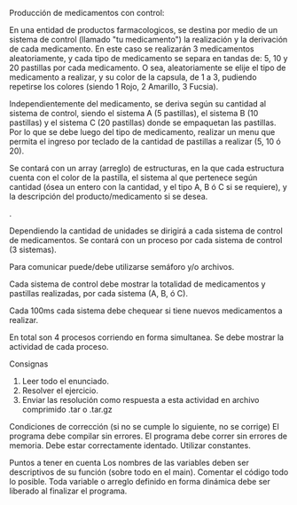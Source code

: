 Producción de medicamentos con control:

En una entidad de productos farmacologicos, se destina por medio de un sistema de control (llamado "tu medicamento") la realización y la derivación de cada medicamento. En este caso se realizarán 3 medicamentos aleatoriamente, y cada tipo de medicamento se separa en tandas de: 5, 10 y 20 pastillas por cada medicamento. 
O sea, aleatoriamente se elije el tipo de medicamento a realizar, y su color de la capsula, de 1 a 3, pudiendo repetirse los colores (siendo 1 Rojo, 2 Amarillo, 3 Fucsia). 

Independientemente del medicamento, se deriva según su cantidad al sistema de control, siendo el sistema A (5 pastillas), el sistema B (10 pastillas) y el sistema C (20 pastillas) donde se empaquetan las pastillas. 
Por lo que se debe luego del tipo de medicamento, realizar un menu que permita el ingreso por teclado de la cantidad de pastillas a realizar (5, 10 ó 20).

Se contará con un array (arreglo) de estructuras, en la que cada estructura cuenta con el color de la pastilla, el sistema al que pertenece según cantidad (ósea un entero con la cantidad, y el tipo A, B ó C si se requiere), y la descripción del producto/medicamento si se desea. 

.
 
Dependiendo la cantidad de unidades se dirigirá a cada sistema de control de medicamentos. Se contará con un proceso por cada sistema de control (3 sistemas).
 
Para comunicar puede/debe utilizarse semáforo y/o archivos.

Cada sistema de control debe mostrar la totalidad de medicamentos y pastillas realizadas, por cada sistema (A, B, ó C).

Cada 100ms cada sistema debe chequear si tiene nuevos medicamentos a realizar.

En total son 4 procesos corriendo en forma simultanea.
Se debe mostrar la actividad de cada proceso. 






Consignas 

1) Leer todo el enunciado.
2) Resolver el ejercicio.
3) Enviar las resolución como respuesta a esta actividad en archivo comprimido .tar o .tar.gz

Condiciones de corrección (si no se cumple lo siguiente, no se corrige)
El programa debe compilar sin errores.
El programa debe correr sin errores de memoria.
Debe estar correctamente identado.
Utilizar constantes.

Puntos a tener en cuenta
Los nombres de las variables deben ser descriptivos de su función (sobre todo en el main).
Comentar el código todo lo posible.
Toda variable o arreglo definido en forma dinámica debe ser liberado al finalizar el programa.


